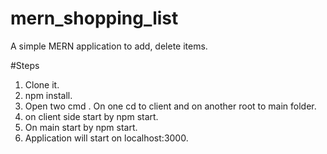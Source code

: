 # mern_shopping_list
A simple MERN application to add, delete items.

#Steps
1. Clone it.
2. npm install.
3. Open two cmd . On one cd to client and on another root to main folder.
4. on client side start by npm start.
5. On main start by npm start.
6. Application will start on localhost:3000.
